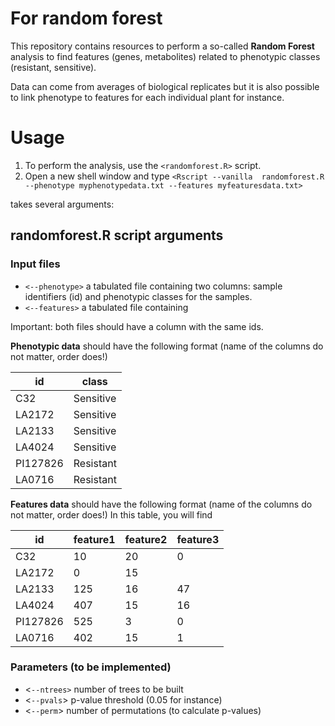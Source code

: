 # For random forest

This repository contains resources to perform a so-called __Random Forest__ analysis to find features (genes, metabolites) related to phenotypic classes (resistant, sensitive). 

Data can come from averages of biological replicates but it is also possible to link phenotype to features for each individual plant for instance. 

# Usage

1.  To perform the analysis, use the `<randomforest.R>` script. 
2.  Open a new shell window and type `<Rscript --vanilla  randomforest.R --phenotype myphenotypedata.txt --features myfeaturesdata.txt>`

 takes several arguments:

## randomforest.R script arguments 

### Input files

*  `<--phenotype>` a tabulated file containing two columns: sample identifiers (id) and phenotypic classes for the samples. 
*  `<--features>`  a tabulated file containing 

Important: both files should have a column with the same ids. 


__Phenotypic data__ should have the following format (name of the columns do not matter, order does!)

id | class  
--------- | ------
C32       | Sensitive     
LA2172    | Sensitive     
LA2133    | Sensitive       
LA4024    | Sensitive   
PI127826  | Resistant  
LA0716    | Resistant     

__Features data__ should have the following format (name of the columns do not matter, order does!)
In this table, you will find 

id | feature1 | feature2 | feature3 
--------- | ------ | ------| -----
C32       | 10 | 20 | 0    
LA2172    | 0   | 15 | 
LA2133    | 125  | 16 | 47     
LA4024    | 407 | 15 | 16
PI127826  | 525  | 3 | 0
LA0716    | 402   | 15 | 1

### Parameters (to be implemented)
*  <`--ntrees>` number of trees to be built
*  <`--pvals`>  p-value threshold (0.05 for instance)
*  <`--perm`>   number of permutations (to calculate p-values)
